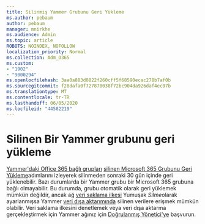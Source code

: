 ```yaml
---
title: Silinmiş Yammer Grubunu Geri Yükleme
ms.author: pebaum
author: pebaum
manager: mnirkhe
ms.audience: Admin
ms.topic: article
ROBOTS: NOINDEX, NOFOLLOW
localization_priority: Normal
ms.collection: Adm_O365
ms.custom:
- "1902"
- "9000294"
ms.openlocfilehash: 3aa0a883d0822f260cff5f68590ecac278b7af0b
ms.sourcegitcommit: f28dafa0f727870038f72bc904da926daf4ec07b
ms.translationtype: MT
ms.contentlocale: tr-TR
ms.lasthandoff: 06/05/2020
ms.locfileid: "44582219"
---
```

# <a name="restore-a-deleted-yammer-group"></a>Silinen Bir Yammer grubunu geri yükleme

[Yammer'daki Office 365 bağlı grupları](https://docs.microsoft.com/yammer/manage-yammer-groups/yammer-and-office-365-groups) [silinen Microsoft 365 Grubunu Geri Yükleme](https://docs.microsoft.com/microsoft-365/admin/create-groups/restore-deleted-group)adımlarını izleyerek silinmeden sonraki 30 gün içinde geri yüklenebilir.
Bazı durumlarda bir Yammer grubu bir Microsoft 365 grubuna bağlı olmayabilir. Bu durumda, grubu otomatik olarak geri yüklemek mümkün değildir, ancak ağ [veri saklama ilkesi](https://docs.microsoft.com/yammer/manage-security-and-compliance/manage-data-compliance) Yumuşak *Silme*olarak ayarlanmışsa Yammer [veri dışa aktarımında](https://docs.microsoft.com/yammer/manage-security-and-compliance/export-yammer-enterprise-data) silinen verilere erişmek mümkün olabilir. Veri saklama ilkesini denetlemek veya veri dışa aktarma gerçekleştirmek için Yammer ağınız için [Doğrulanmış Yönetici'ye](https://docs.microsoft.com/yammer/manage-yammer-users/manage-yammer-admins) başvurun.
